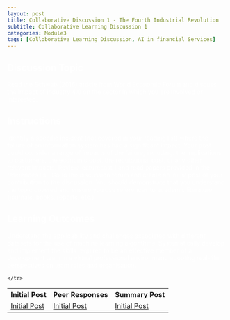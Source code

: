 ```yaml
---
layout: post
title: Collaborative Discussion 1 - The Fourth Industrial Revolution
subtitle: Collaborative Learning Discussion 1 
categories: Module3
tags: [Colloborative Learning Discussion, AI in financial Services]
---
```

 

<div style="color: white;">
  
## Discussion Topic
Read the Schwab (2016) article from World Economic Forum and discuss the impact of industry 4.0 on the sector in which you are involved or interested.
</div>

<div style="color: white;">
  
## Instructions
Identify a specific incident (not covered in your reading list) where the failure of an information system has had a significant impact.
Your post could consider a range of impacts of the failure, including: the implications to customers, the economic cost, the reputational cost, or any other relevant impacts.
Review lecturecast 1 and read papers provided in the references list.
Go to the discussion forum and create an initial post of your contribution to the discussion.
You should demonstrate that you understand the topic covered and ensure you use references to academic literature (journals, books, reports, etc.).
</div>

<div style="color: white;">
  
## Learning Outcomes
Understand the applicability and challenges associated with different datasets for the use of machine learning algorithms.
Systematically develop and implement the skills required to be an effective member of a development team in a virtual professional environment, adopting real-life perspectives on team roles and organisation.
</div>


<table>
    <tr>
        <th>Initial Post</th>
        <th>Peer Responses</th>
        <th>Summary Post</th>
    </tr>
    <tr>
      <td> <a href="assets/artefacts/Colloborative Discussion-ML-Initial Post.pdf" target="_blank" class="button large">Initial Post</a></td> 
       <td> <a href="assets/artefacts/Colloborative Discussion-ML-Initial Post.pdf" target="_blank" class="button large">Initial Post</a></td> 
       <td> <a href="assets/artefacts/Colloborative Discussion-ML-Initial Post.pdf" target="_blank" class="button large">Initial Post</a></td> 

      
    </tr>
</table>
